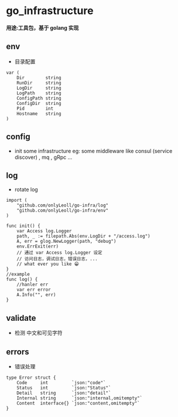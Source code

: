 # go_infrastructure

**用途:工具包，基于 golang 实现**

## env 

- 目录配置

```golang
var (
	Dir        string
	RunDir     string
	LogDir     string
	LogPath    string
	ConfigPath string
	ConfigDir  string
	Pid        int
	Hostname   string
)
```

## config 

- init some infrastructure eg: some middleware like 
consul (service discover) , mq , gRpc ...

## log

- rotate log

```golang
import (
    "github.com/onlyLeoll/go-infra/log"
    "github.com/onlyLeoll/go-infra/env"
)
    
func init() {
    var Access log.Logger 
    path, _ := filepath.Abs(env.LogDir + "/access.log")
    A, err = glog.NewLogger(path, "debug")
    env.ErrExit(err)
    // 通过 var Access log.Logger 设定
    // 访问日志，调试日志，错误日志，... 
    // what ever you like 😁
}
//example
func log() {
    //hanler err
    var err error
    A.Info("", err)
}
```

## validate

- 检测 中文和可见字符

## errors

- 错误处理

```golang
type Error struct {
	Code     int         `json:"code"`
	Status   int         `json:"Status"`
	Detail   string      `json:"detail"`
	Internal string      `json:"internal,omitempty"`
	Content  interface{} `json:"content,omitempty"`
}
```

